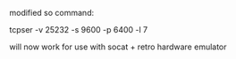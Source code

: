modified so command:

tcpser -v 25232 -s 9600 -p 6400 -l 7

will now work for use with socat + retro hardware emulator
